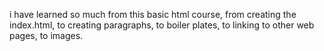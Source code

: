 i have learned so much from this basic html course, from creating the index.html, to creating paragraphs, to boiler plates, to linking to other web pages, to images.